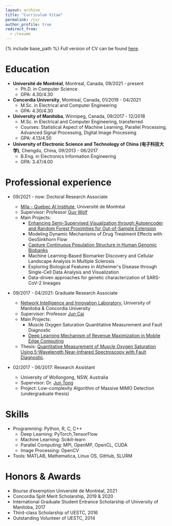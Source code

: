 ```yaml
---
layout: archive
title: "Curriculum Vitae"
permalink: /cv/
author_profile: true
redirect_from:
  - /resume
---
```


{% include base_path %}
Full version of CV can be found [here](https://nishuang83.github.io/files/Resume_Shuang_Ni_2025.pdf).

Education
======
* **Université de Montréal**, Montreal, Canada, 09/2021 - present
  * Ph.D. in Computer Science
  * GPA: 4.30/4.30
* **Concordia University**, Montreal, Canada, 01/2019 - 04/2021
  * M.Sc. in Electrical and Computer Engineering
  * GPA: 4.30/4.30
* **University of Manitoba**, Winnipeg, Canada, 09/2017 - 12/2018
  * M.Sc. in Electrical and Computer Engineering, transferred
  * Courses: Statistical Aspect of Machine Learning, Parallel Processing, Advanced Signal Processing, Digital Image Processing
  * GPA: 4.13/4.50
* **University of Electronic Science and Technology of China (电子科技大学)**, Chengdu, China, 09/2013 - 06/2017
  * B.Eng. in Electronics Information Engineering
  * GPA: 3.47/4.00

Professional experience
======
* 09/2021 - now: Doctoral Research Associate
  * [Mila - Quebec AI Institute](https://mila.quebec/en/), Université de Montréal
  * Supervisor: Professor [Guy Wolf](http://guywolf.org/)
  * Main Projects:
    * [Enhancing Semi-Supervised Visualization through Autoencoder and Random Forest Proximities for Out-of-Sample Extension](https://arxiv.org/abs/2406.04421)
    * Modeling Dynamic Mechanisms of Drug Treatment Effects with GeoSinkhorn Flow
    * [Capture Continuous Population Structure in Human Genomic Biobanks](https://colab.research.google.com/drive/1B-pJMtgQJ97XL4UhuscR5NibF2D3Izt2#scrollTo=hnDGbVOx-bZt)
    * Machine Learning-Based Biomarker Discovery and Cellular Landscape Analysis in Multiple Sclerosis
    * Exploring Biological Features in Alzheimer's Disease through Single-Cell Data Analysis and Visualization
    * Data-driven approaches for genetic characterization of SARS-CoV-2 lineages
* 09/2017 - 04/2021: Graduate Research Associate
  * [Network Intelligence and Innovation Laboratory](https://users.encs.concordia.ca/~juncai/), University of Manitoba & Concordia University
  * Supervisor: Professor [Jun Cai](https://www.concordia.ca/faculty/jun-cai.html)
  * Main Projects: 
    * Muscle Oxygen Saturation Quantitative Measurement and Fault Diagnostic
    * [Deep Learning Mechanism of Revenue Maximization in Mobile Edge Computing](https://ieeexplore.ieee.org/document/9619925)
  * Thesis: [Quantitative Measurement of Muscle Oxygen Saturation Using 5-Wavelength Near-Infrared Spectroscopy with Fault Diagnostic](https://spectrum.library.concordia.ca/988003/).

* 02/2017 - 06/2017: Research Assistant
  * University of Wollongong, NSW, Australia
  * Supervisor: Dr. [Jun Tong](https://scholars.uow.edu.au/display/jun_tong)
  * Project: Low-complexity Algorithm of Massive MIMO Detection (undergraduate thesis)
  
Skills
======
* Programming: Python, R, C, C++
  * Deep Learning: PyTorch,TensorFlow
  * Machine Learning: Scikit-learn
  * Parallel Computing: MPI, OpenMP, OpenCL, CUDA
  * Image Processing: OpenCV
* Tools: MATLAB, Mathematica, Linux OS, GitHub, SLURM
 
Honors & Awards
======
* Bourse d’exemption Université de Montréal, 2021
* Concordia Split Merit Scholarship, 2019 & 2020
* International Graduate Student Entrance Scholarship of University of Manitoba, 2017
* Third-class Scholarship of UESTC, 2016
* Outstanding Volunteer of UESTC, 2014
